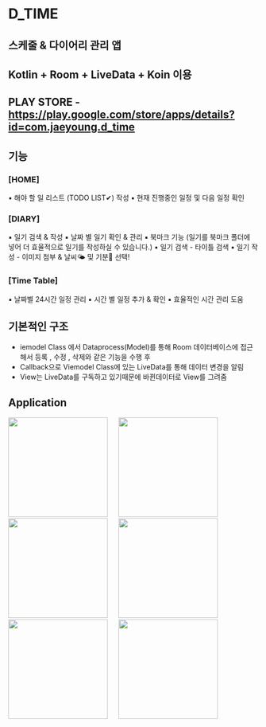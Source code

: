 # D_TIME
## 스케줄 & 다이어리 관리 앱
## Kotlin + Room + LiveData + Koin 이용
## PLAY STORE - https://play.google.com/store/apps/details?id=com.jaeyoung.d_time
## 기능

### [HOME]
▪︎ 해야 할 일 리스트 (TODO LIST✔) 작성
▪︎ 현재 진행중인 일정 및 다음 일정 확인

### [DIARY]
▪︎ 일기 검색 & 작성
▪︎ 날짜 별 일기 확인 & 관리
▪︎ 북마크 기능 (일기를 북마크 폴더에 넣어 더 효율적으로 일기를 작성하실 수 있습니다.)
▪︎ 일기 검색 - 타이틀 검색
▪︎ 일기 작성 - 이미지 첨부 & 날씨🌤 및 기분🤯 선택!

### [Time Table]
▪︎ 날짜별 24시간 일정 관리
▪︎ 시간 별 일정 추가 & 확인
▪︎ 효율적인 시간 관리 도움

## 기본적인 구조
- iemodel Class 에서 Dataprocess(Model)를 통해 Room 데이터베이스에 접근해서 등록 , 수정 , 삭제와 같은 기능을 수행 후 
- Callback으로 Viemodel Class에 있는 LiveData를 통해 데이터 변경을 알림 
- View는 LiveData를 구독하고 있기때문에 바뀐데이터로 View를 그려줌

## Application
<div>
<img width="200" src="https://user-images.githubusercontent.com/45057493/102853092-fef6c100-4462-11eb-89ea-fea8ce9877b9.png">
&emsp;
<img width="200" src="https://user-images.githubusercontent.com/45057493/102853096-01f1b180-4463-11eb-8251-13aff68a7076.png">
&emsp;
<img width="200" src="https://user-images.githubusercontent.com/45057493/102853100-03bb7500-4463-11eb-9bd5-ce926fb8a96b.png">
&emsp;
<img width="200" src="https://user-images.githubusercontent.com/45057493/102853103-04eca200-4463-11eb-882f-ec56a41e572e.png">
&emsp;
<img width="200" src="https://user-images.githubusercontent.com/45057493/102853104-06b66580-4463-11eb-9c0a-0b9e6c3f8153.png">
&emsp;
<img width="200" src="https://user-images.githubusercontent.com/45057493/102853106-07e79280-4463-11eb-86fb-28106025e9fa.png">
</div>
